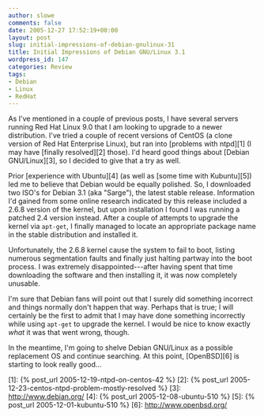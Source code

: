 ```yaml
---
author: slowe
comments: false
date: 2005-12-27 17:52:19+00:00
layout: post
slug: initial-impressions-of-debian-gnulinux-31
title: Initial Impressions of Debian GNU/Linux 3.1
wordpress_id: 147
categories: Review
tags:
- Debian
- Linux
- RedHat
---
```


As I've mentioned in a couple of previous posts, I have several servers running Red Hat Linux 9.0 that I am looking to upgrade to a newer distribution. I've tried a couple of recent versions of CentOS (a clone version of Red Hat Enterprise Linux), but ran into [problems with ntpd][1] (I may have [finally resolved][2] those). I'd heard good things about [Debian GNU/Linux][3], so I decided to give that a try as well.

Prior [experience with Ubuntu][4] (as well as [some time with Kubuntu][5]) led me to believe that Debian would be equally polished. So, I downloaded two ISO's for Debian 3.1 (aka "Sarge"), the latest stable release. Information I'd gained from some online research indicated by this release included a 2.6.8 version of the kernel, but upon installation I found I was running a patched 2.4 version instead. After a couple of attempts to upgrade the kernel via `apt-get`, I finally managed to locate an appropriate package name in the stable distribution and installed it.

Unfortunately, the 2.6.8 kernel cause the system to fail to boot, listing numerous segmentation faults and finally just halting partway into the boot process. I was extremely disappointed---after having spent that time downloading the software and then installing it, it was now completely unusable.

I'm sure that Debian fans will point out that I surely did something incorrect and things normally don't happen that way. Perhaps that is true; I will certainly be the first to admit that I may have done something incorrectly while using `apt-get` to upgrade the kernel. I would be nice to know exactly _what_ it was that went wrong, though.

In the meantime, I'm going to shelve Debian GNU/Linux as a possible replacement OS and continue searching. At this point, [OpenBSD][6] is starting to look really good...

[1]: {% post_url 2005-12-19-ntpd-on-centos-42 %}
[2]: {% post_url 2005-12-23-centos-ntpd-problem-mostly-resolved %}
[3]: http://www.debian.org/
[4]: {% post_url 2005-12-08-ubuntu-510 %}
[5]: {% post_url 2005-12-01-kubuntu-510 %}
[6]: http://www.openbsd.org/
